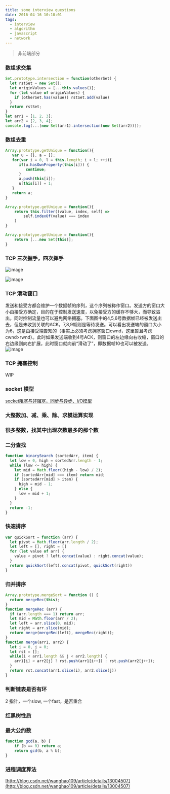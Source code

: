 ```yaml
---
title: some interview questions
date: 2016-04-16 10:10:01
tags: 
  - interview
  - algorithm
  - javascript
  - network
---
```

> 非前端部分

### 数组求交集

```js
Set.prototype.intersection = function(otherSet) {
  let rstSet = new Set();
  let originValues = [...this.values()];
  for (let value of originValues) {
    if (otherSet.has(value)) rstSet.add(value) 
  }
  return rstSet;
}
let arr1 = [1, 2, 3];
let arr2 = [2, 3, 4];
console.log(...[new Set(arr1).intersection(new Set(arr2))]);
```

### 数组去重
```js
Array.prototype.getUnique = function(){
   var u = {}, a = [];
   for(var i = 0, l = this.length; i < l; ++i){
      if(u.hasOwnProperty(this[i])) {
         continue;
      }
      a.push(this[i]);
      u[this[i]] = 1;
   }
   return a;
}
```

```js
Array.prototype.getUnique = function(){
    return this.filter((value, index, self) => 
        self.indexOf(value) === index
    )
}
```

```js
Array.prototype.getUnique = function(){
    return [...new Set(this)];
}
```

### TCP 三次握手，四次挥手
![image](http://hi.csdn.net/attachment/201108/7/0_1312718352k8l6.gif)

![image](http://hi.csdn.net/attachment/201108/7/0_1312718564tZXD.gif)
### TCP 滑动窗口
发送和接受方都会维护一个数据帧的序列，这个序列被称作窗口。发送方的窗口大小由接受方确定，目的在于控制发送速度，以免接受方的缓存不够大，而导致溢出，同时控制流量也可以避免网络拥塞。下面图中的4,5,6号数据帧已经被发送出去，但是未收到关联的ACK，7,8,9帧则是等待发送。可以看出发送端的窗口大小为6，这是由接受端告知的（事实上必须考虑拥塞窗口cwnd，这里暂且考虑cwnd>rwnd）。此时如果发送端收到4号ACK，则窗口的左边缘向右收缩，窗口的右边缘则向右扩展，此时窗口就向前“滑动了”，即数据帧10也可以被发送。
![image](http://blog.csdn.net/images/blog_csdn_net/dotjox/slidingwindow.jpg)

### TCP 拥塞控制
WIP

### socket 模型
[socket阻塞与非阻塞，同步与异步、I/O模型](http://blog.csdn.net/hguisu/article/details/7453390)

### 大整数加、减、乘、除、求模运算实现


### 很多整数，找其中出现次数最多的那个数

### 二分查找
```js
function binarySearch (sortedArr, item) {
  let low = 0, high = sortedArr.length - 1;
  while (low <= high) {
    let mid = Math.floor((high - low) / 2);
    if (sortedArr[mid] === item) return mid;
    if (sortedArr[mid] > item) {
      high = mid - 1;
    } else {
      low = mid + 1;
    }
  }
  return -1;
}
```

### 快速排序
```js
var quickSort = function (arr) {
  let pivot = Math.floor(arr.length / 2);
  let left = [], right = []
  for (let value of arr) {
    value < pivot ? left.concat(value) : right.concat(value);
  }
  return quickSort(left).concat(pivot, quickSort(right))
}
```
### 归并排序
```js
Array.prototype.mergeSort = function () {
  return mergeRec(this);
}
function mergeRec (arr) {
  if (arr.length === 1) return arr;
  let mid = Math.floor(arr / 2);
  let left = arr.slice(0, mid);
  let right = arr.slice(mid);
  return merge(mergeRec(left), mergeRec(right));
}
function merge(arr1, arr2) {
  let i = 0, j = 0;
  let rst = [];
  while(i < arr1.length && j < arr2.length) {
    arr1[i] < arr2[j] ? rst.push(arr1[i++]) : rst.push(arr2[j++]);
  }
  return rst.concat(arr1.slice(i), arr2.slice(j))
}
```
### 判断链表是否有环
 2 指针，一个slow, 一个fast，是否重合
### 红黑树性质

### 最大公约数
```js
function gcd(a, b) {
    if (b == 0) return a;
    return gcd(b, a % b);
}
```

### 进程调度算法
[http://blog.csdn.net/wanghao109/article/details/13004507](http://blog.csdn.net/wanghao109/article/details/13004507)
